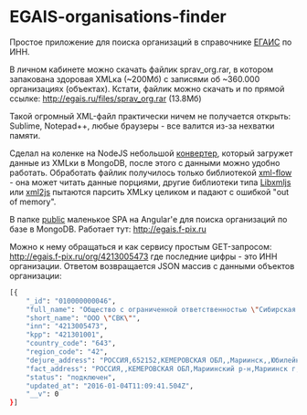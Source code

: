 # EGAIS-organisations-finder
Простое приложение для поиска организаций в справочнике [ЕГАИС](http://egais.ru/) по ИНН.

В личном кабинете можно скачать файлик sprav_org.rar, в котором запакована здоровая XMLка (~200Мб) с записями об ~360.000 организациях (объектах). Кстати, файлик можно скачать и по прямой ссылке: http://egais.ru/files/sprav_org.rar (13.8Мб)

Такой огромный XML-файл практически ничем не получается открыть: Sublime, Notepad++, любые браузеры - все валится из-за нехватки памяти.

Сделал на коленке на NodeJS небольшой [конвертер](https://github.com/FSerg/EGAIS-organisations-finder/blob/master/converter.js), который загружет данные из XMLки в MongoDB, после этого с данными можно удобно работать. Обработать файлик получилось только библиотекой [xml-flow](https://github.com/matthewmatician/xml-flow) - она может читать данные порциями, другие библиотеки типа [Libxmljs](https://github.com/polotek/libxmljs) или [xml2js](https://github.com/Leonidas-from-XIV/node-xml2js) пытаются парсить XMLку целиком и падают с ошибкой "out of memory".

В папке [public](https://github.com/FSerg/EGAIS-organisations-finder/tree/master/public) маленькое SPA на Angular'е для поиска организаций по базе в MongoDB. Работает тут: http://egais.f-pix.ru

Можно к нему обращаться и как сервису простым GET-запросом: http://egais.f-pix.ru/org/4213005473 где последние цифры - это ИНН организации. Ответом возвращается JSON массив с данными объектов организации:
```sh
[{
    "_id": "010000000046",
    "full_name": "Общество с ограниченной ответственностью \"Сибирская Водочная Компания\"",
    "short_name": "ООО \"СВК\"",
    "inn": "4213005473",
    "kpp": "421301001",
    "country_code": "643",
    "region_code": "42",
    "dejure_address": "РОССИЯ,652152,КЕМЕРОВСКАЯ ОБЛ,,Мариинск,,Юбилейная,2А,,",
    "fact_address": "РОССИЯ,,КЕМЕРОВСКАЯ ОБЛ,Мариинский р-н,Мариинск г,,Юбилейная ул,2А,литер З,З1 (помещение № 2, помещение № 3); литер И; литер К, К1; литер М; литер Н",
    "status": "подключен",
    "updated_at": "2016-01-04T11:09:41.504Z",
    "__v": 0
}]
```
